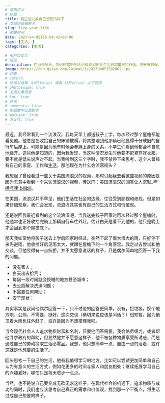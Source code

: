 ```yaml
---
# 常用定义
# 标题
title: 将生活过成自己想要的样子
# 文章链接缩略名
slug: live-your-life
# 创建时间
date: 2023-04-05T15:04:42+08:00
tags: [生活, ]
categories: [生活]

# 用户自定义
# 描述
description: 在当今社会，我们经常听到人们谈论如何让生活更加富足和舒适。但是有时候，我们需要停下来思考，我们真正想要的是什么？
image: https://cdn.qylao.com/laomai/i/202304051502002.jpg
# 作者
# author: 
# 你可以选择 关闭(false) 或者 打开(true) 以下选项
# photoswipe: true
# 关闭文章目录
# toc: true
# 评论
# comments: false
# 加载数学公式脚本
# mathjax: true
# draft: true
---
```


最近，我经常看到一个流浪汉。我每天早上都送孩子上学，每次经过那个屋檐都能看见他。他总是在收拾自己的床铺被褥，将其整理到他那辆已经显得十分破旧的自行车后座上。可能是因为他有时候会赤膊上身的关系，小学生们看到他都会不自觉地绕开。这些他是知道的，因为我发现，当这种情况发生时他要不赶紧穿好衣服，要不就是低头说声对不起。当我听到这三个字时，我不禁停下来思考，这个人曾经有自己的家庭、工作和[生活](生活.md)，那他现在为什么会流落街头？

我想起了曾经看过一些关于美国流浪汉的视频，那时引起我去看这些视频的原因是因为无意中看到一个采访流浪汉的视频，传送门：[美国流浪汉的回答让人沉默_哔哩哔哩_bilibili](https://www.bilibili.com/video/BV1fk4y1d7qn/?vd_source=c248ce21dae36cbb768a2c240505a985)。

在美国，流浪汉并不罕见，他们生活在社会的边缘，往往受到鄙视和歧视。但是如果仔细观察，我们会发现，流浪汉其实也有自己的生活方式和价值观。

还是说回我最近看到的这个流浪汉吧，当我送完孩子回家时再次经过那个屋檐时，他通常也正好收拾完骑上那辆自行车往外赶。估计白天是看不到他的，他只是晚上才会回到那个屋檐底下。

那天我如常地将孩子送去上学后回家时经过，突然下起了很大很大的雨，只好停下来先避雨。他收拾好后见雨太大，就蹲在屋檐下的一个角落里。我走过去尝试和他交谈，但他显得有一点抗拒，并不太愿意说话的样子，只是偶尔简单地回答一下我的问题。

- 没有家人；
- 白天出去拾荒；
- 每隔一段时间就会换睡的地方甚至城市；
- 去公厕解决洗澡问题；
- 不需要任何帮助；
- 安于现状；

其实事实是我问他偶尔回答一下，只不过他的回答更简单，没有，捡垃圾，换个地方呗，公厕，不需要，挺好。这次交谈（确切来说应该是问话？）很短暂，因为他顶着大雨也往外赶了，或许是因为不想搭理我吧。

当今现代社会人人追求物质财富和名利，只要他回答需要，我会略尽绵力，或者帮他寻求政府的帮助，但显然他并不愿意这样子，他不被各种物质享受所诱惑，而是通过自己的劳动换取生活必需品。我想，他只想简单一点、自由一点的活着，或许这就是他想要的生活了。

回头思考一下自己的生活，他有我值得学习的地方。比如可以尝试更加简单和自己认为有意义的生活方式，例如花更多的时间与家人和朋友相处；继续拓展学习自己的兴趣爱好，哪怕只是每天进步一点点。

当然，也不是说自己要变成无欲无求这样子。在现代社会的机遇下，追求物质与成功的同时，我们也应该思考自己真正的需求和价值观，找到那一个平衡点，将生活过成自己想要的样子。

